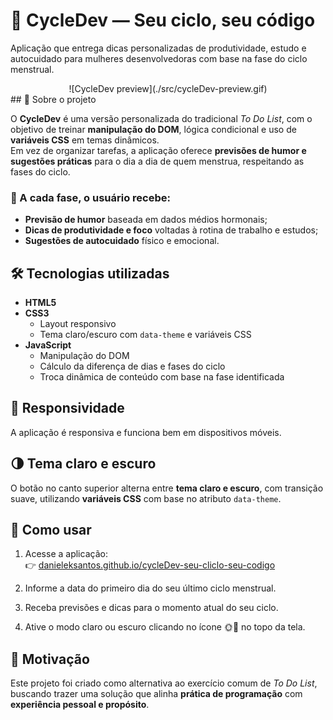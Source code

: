 # 💜 CycleDev — Seu ciclo, seu código

Aplicação que entrega dicas personalizadas de produtividade, estudo e autocuidado para mulheres desenvolvedoras com base na fase do ciclo menstrual.

<div style="text-align:center;"> ![CycleDev preview](./src/cycleDev-preview.gif)
</div>
## 📌 Sobre o projeto

O **CycleDev** é uma versão personalizada do tradicional *To Do List*, com o objetivo de treinar **manipulação do DOM**, lógica condicional e uso de **variáveis CSS** em temas dinâmicos.  
Em vez de organizar tarefas, a aplicação oferece **previsões de humor e sugestões práticas** para o dia a dia de quem menstrua, respeitando as fases do ciclo.

### 🌙 A cada fase, o usuário recebe:
- **Previsão de humor** baseada em dados médios hormonais;
- **Dicas de produtividade e foco** voltadas à rotina de trabalho e estudos;
- **Sugestões de autocuidado** físico e emocional.

## 🛠️ Tecnologias utilizadas

- **HTML5**
- **CSS3**
  - Layout responsivo
  - Tema claro/escuro com `data-theme` e variáveis CSS
- **JavaScript**
  - Manipulação do DOM
  - Cálculo da diferença de dias e fases do ciclo
  - Troca dinâmica de conteúdo com base na fase identificada

## 📱 Responsividade

A aplicação é responsiva e funciona bem em dispositivos móveis.

## 🌗 Tema claro e escuro

O botão no canto superior alterna entre **tema claro e escuro**, com transição suave, utilizando **variáveis CSS** com base no atributo `data-theme`.

## 🚀 Como usar

1. Acesse a aplicação:  
   👉 [danieleksantos.github.io/cycleDev-seu-cliclo-seu-codigo](https://danieleksantos.github.io/cycleDev-seu-cliclo-seu-codigo)

2. Informe a data do primeiro dia do seu último ciclo menstrual.

3. Receba previsões e dicas para o momento atual do seu ciclo.

4. Ative o modo claro ou escuro clicando no ícone 🌞🌙 no topo da tela.

## 🧠 Motivação

Este projeto foi criado como alternativa ao exercício comum de *To Do List*, buscando trazer uma solução que alinha **prática de programação** com **experiência pessoal e propósito**.

